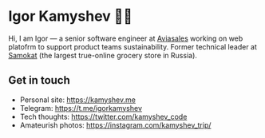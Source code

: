 # Igor Kamyshev 👨‍💻

Hi, I am Igor — a senior software engineer at [Aviasales](https://www.aviasales.com) working on web platofrm to support product teams sustainability. Former technical leader at [Samokat](https://samokat.ru) (the largest true-online grocery store in Russia).

## Get in touch

+ Personal site: https://kamyshev.me
+ Telegram: https://t.me/igorkamyshev
+ Tech thoughts: https://twitter.com/kamyshev_code
+ Amateurish photos: https://instagram.com/kamyshev_trip/
